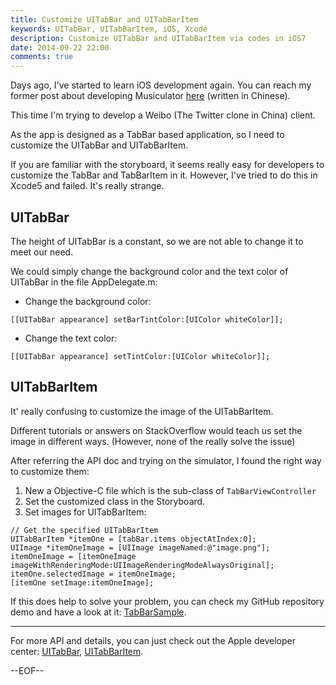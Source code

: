 ```yaml
---
title: Customize UITabBar and UITabBarItem
keywords: UITabBar, UITabBarItem, iOS, Xcode
description: Customize UITabBar and UITabBarItem via codes in iOS7
date: 2014-09-22 22:00
comments: true
---
```


Days ago, I've started to learn iOS development again. You can reach my former post about developing Musiculator [here](http://blog.fantasy.codes/objective-c/2014/01/19/ios-dev-markdown/) (written in Chinese).

This time I'm trying to develop a Weibo (The Twitter clone in China) client.

As the app is designed as a TabBar based application, so I need to customize the UITabBar and UITabBarItem.

If you are familiar with the storyboard, it seems really easy for developers to customize the TabBar and TabBarItem in it. However, I've tried to do this in Xcode5 and failed. It's really strange.

## UITabBar

The height of UITabBar is a constant, so we are not able to change it to meet our need.

We could simply change the background color and the text color of UITabBar in the file AppDelegate.m:

- Change the background color:

```
[[UITabBar appearance] setBarTintColor:[UIColor whiteColor]];
```

- Change the text color:

```
[[UITabBar appearance] setTintColor:[UIColor whiteColor]];
```

## UITabBarItem

It' really confusing to customize the image of the UITabBarItem.

Different tutorials or answers on StackOverflow would teach us set the image in different ways. (However, none of the really solve the issue)

After referring the API doc and trying on the simulator, I found the right way to customize them:

1. New a Objective-C file which is the sub-class of `TabBarViewController`
2. Set the customized class in the Storyboard.
3. Set images for UITabBarItem:

```
// Get the specified UITabBarItem
UITabBarItem *itemOne = [tabBar.items objectAtIndex:0];
UIImage *itemOneImage = [UIImage imageNamed:@"image.png"];
itemOneImage = [itemOneImage imageWithRenderingMode:UIImageRenderingModeAlwaysOriginal];
itemOne.selectedImage = itemOneImage;
[itemOne setImage:itemOneImage];
```

If this does help to solve your problem, you can check my GitHub repository demo and have a look at it: [TabBarSample](https://github.com/teenworks/iOS-samples/tree/master/TabBarSample/TabBarSample).

-------

For more API and details, you can just check out the Apple developer center: [UITabBar](https://developer.apple.com/library/ios/documentation/UIKit/Reference/UITabBar_Class/index.html#//apple_ref/doc/uid/TP40007521), [UITabBarItem](https://developer.apple.com/library/ios/documentation/UIKit/Reference/UITabBarItem_Class/index.html#//apple_ref/doc/uid/TP40006928).


--EOF--
